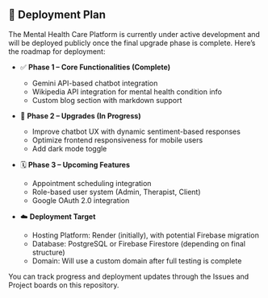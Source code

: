 ## 🚀 Deployment Plan

The Mental Health Care Platform is currently under active development and will be deployed publicly once the final upgrade phase is complete. Here’s the roadmap for deployment:

- ✅ **Phase 1 – Core Functionalities (Complete)**
  - Gemini API-based chatbot integration
  - Wikipedia API integration for mental health condition info
  - Custom blog section with markdown support

- 🔄 **Phase 2 – Upgrades (In Progress)**
  - Improve chatbot UX with dynamic sentiment-based responses
  - Optimize frontend responsiveness for mobile users
  - Add dark mode toggle

- 🗓️ **Phase 3 – Upcoming Features**
  - Appointment scheduling integration
  - Role-based user system (Admin, Therapist, Client)
  - Google OAuth 2.0 integration

- ☁️ **Deployment Target**
  - Hosting Platform: Render (initially), with potential Firebase migration
  - Database: PostgreSQL or Firebase Firestore (depending on final structure)
  - Domain: Will use a custom domain after full testing is complete

You can track progress and deployment updates through the Issues and Project boards on this repository.
